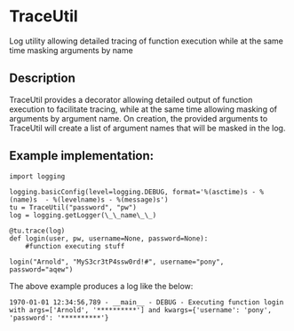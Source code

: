 # TraceUtil
Log utility allowing detailed tracing of function execution while at the same time masking arguments by name

## Description
TraceUtil provides a decorator allowing detailed output of function execution to facilitate tracing, while at the same time allowing masking of arguments by argument name. On creation, the provided arguments to TraceUtil will create a list of argument names that will be masked in the log.

## Example implementation:
```
import logging

logging.basicConfig(level=logging.DEBUG, format='%(asctime)s - %(name)s  - %(levelname)s - %(message)s')
tu = TraceUtil("password", "pw")
log = logging.getLogger(\_\_name\_\_)

@tu.trace(log)
def login(user, pw, username=None, password=None):
    #function executing stuff

login("Arnold", "MyS3cr3tP4ssw0rd!#", username="pony", password="aqew")
```

The above example produces a log like the below:

```
1970-01-01 12:34:56,789 - __main__ - DEBUG - Executing function login with args=['Arnold', '**********'] and kwargs={'username': 'pony', 'password': '**********'}
```
